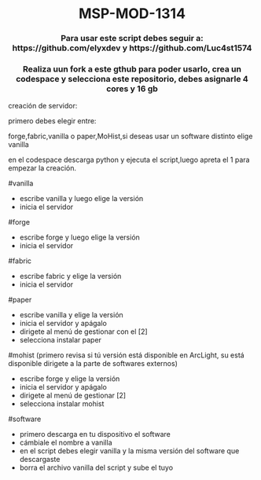 <h1 align="center"> MSP-MOD-1314 </h1>
<h3 align="center"> Para usar este script debes seguir a: https://github.com/elyxdev y https://github.com/Luc4st1574 </h3>

<h3 align="center"> Realiza uun fork a este gthub para poder usarlo, crea un codespace y selecciona este repositorio, debes asignarle 4 cores y 16 gb </h3>



creación de servidor:

primero debes elegir entre:

forge,fabric,vanilla o paper,MoHist,si deseas usar un software distinto elige vanilla

en el codespace descarga python y ejecuta el script,luego apreta el 1 para empezar la creación.


#vanilla
- escribe vanilla y luego elige la versión
- inicia el servidor

#forge
- escribe forge y luego elige la versión
- inicia el servidor

#fabric
- escribe fabric y elige la versión
- inicia el servidor

#paper
- escribe vanilla y elige la versión
- inicia el servidor y apágalo
- dirigete al menú de gestionar con el [2]
- selecciona instalar paper

#mohist (primero revisa si tú versión está disponible en ArcLight, su está disponible dirigete a la parte de softwares externos)
- escribe forge y elige la versión
- inicia el servidor y apágalo
- dirigete al menú de gestionar [2]
- selecciona instalar mohist

#software
- primero descarga en tu dispositivo el software
- cámbiale el nombre a vanilla
- en el script debes elegir vanilla y la misma versión del software que descargaste
- borra el archivo vanilla del script y sube el tuyo